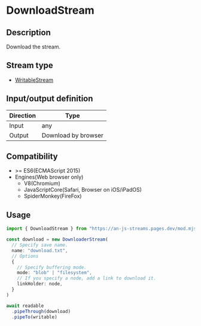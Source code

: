 # DownloadStream

## Description
Download the stream.

## Stream type
* [WritableStream](https://developer.mozilla.org/en-US/docs/Web/API/WritableStream)

## Input/output definition
|Direction|Type|
|-|-|
|Input|any|
|Output|Download by browser|

## Compatibility
* \>= ES6(ECMAScript 2015)
* Engines(Web browser only)
  * V8(Chromium)
  * JavaScriptCore(Safari, Browser on iOS/iPadOS)
  * SpiderMonkey(FireFox)

## Usage
```ts
import { DownloadStream } from "https://an-js-streams.pages.dev/mod.mjs"

const download = new DownloaderStream(
  // Specify save name.
  name: "download.txt",
  // Options
  {
    // Specify buffering mode.
    mode: "blob" | "filesystem",
    // If you specify a node, add a link to download it.
    linkHolder: node,
  }
)

await readable
  .pipeThrough(download)
  .pipeTo(writable)
```